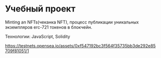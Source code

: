 # Учебный проект

Minting an NFTs(чеканка NFT), процесс публикации уникальных экземпляров erc-721 токенов в блокчейн.


Технологии: JavaScript, Solidity


https://testnets.opensea.io/assets/0xf547192bc3f564f35735bb3de292e85709f81051/1
